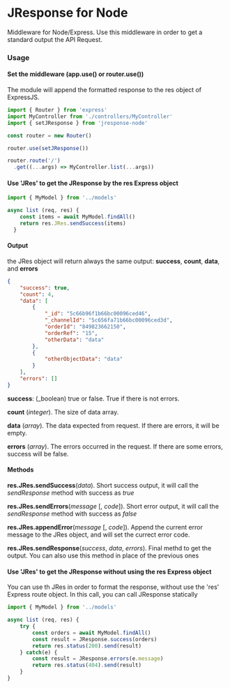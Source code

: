 # JResponse for Node

Middleware for Node/Express. Use this middleware in order to get a standard output the API Request.

### Usage

#### Set the middleware (app.use() or router.use())
The module will append the formatted response to the res object of ExpressJS. 

```js
import { Router } from 'express'
import MyController from './controllers/MyController'
import { setJResponse } from 'jresponse-node'

const router = new Router()

router.use(setJResponse())

router.route('/')
  .get((...args) => MyController.list(...args))
```

#### Use 'JRes' to get the JResponse by the res Express object

```js
import { MyModel } from '../models'

async list (req, res) {
    const items = await MyModel.findAll()
    return res.JRes.sendSuccess(items)
  }
```

#### Output

the JRes object will return always the same output: **success**, **count**, **data**, and **errors**

```json
{
    "success": true,
    "count": 4,
    "data": [
        {
            "_id": "5c66b96f1b66bc00096ced46",
            "_channelId": "5c656fa71b66bc00096ced3d",
            "orderId": "849823662150",
            "orderRef": "15",
            "otherData": "data"
        },
        { 
            "otherObjectData": "data" 
        }
    ],
    "errors": []
}
```
**success**: (_boolean) true or false. True if there is not errors.

**count** (_integer_). The size of data array.

**data** (_array_). The data expected from request. If there are errors, it will be empty.

**errors** (_array_). The errors occurred in the request. If there are some errors, success will be false.

#### Methods

**res.JRes.sendSuccess**(_data_). Short success output, it will call the _sendResponse_ method with success as _true_

**res.JRes.sendErrors**(_message_ [, _code_]). Short error output, it will call the _sendResponse_ method with success as _false_

**res.JRes.appendError**(_message_ [, _code_]). Append the current error message to the JRes object, and will set the currect error code.

**res.JRes.sendResponse**(_success_, _data_, _errors_). Final methd to get the output. You can also use this method in place of the previous ones

#### Use 'JRes' to get the JResponse without using the res Express object
You can use th JRes in order to format the response, without use the 'res' Express route object. In this call, you can call JResponse statically
```js
import { MyModel } from '../models'

async list (req, res) {
    try {
        const orders = await MyModel.findAll()
        const result = JResponse.success(orders)
        return res.status(200).send(result)
    } catch(e) {
        const result = JResponse.errors(e.message)
        return res.status(404).send(result)
    }
}
```

